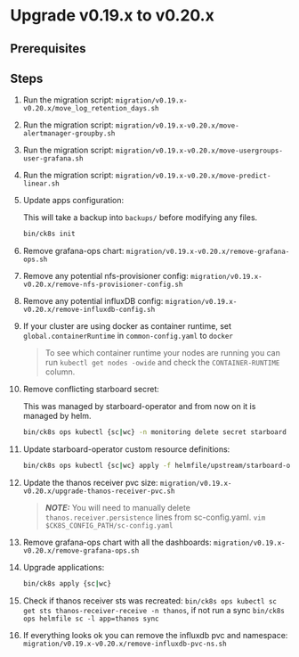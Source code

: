 # Upgrade v0.19.x to v0.20.x

## Prerequisites

## Steps

1. Run the migration script: `migration/v0.19.x-v0.20.x/move_log_retention_days.sh`

1. Run the migration script: `migration/v0.19.x-v0.20.x/move-alertmanager-groupby.sh`

1. Run the migration script: `migration/v0.19.x-v0.20.x/move-usergroups-user-grafana.sh`

1. Run the migration script: `migration/v0.19.x-v0.20.x/move-predict-linear.sh`

1. Update apps configuration:

    This will take a backup into `backups/` before modifying any files.

    ```bash
    bin/ck8s init
    ```
1. Remove grafana-ops chart: `migration/v0.19.x-v0.20.x/remove-grafana-ops.sh`

1. Remove any potential nfs-provisioner config: `migration/v0.19.x-v0.20.x/remove-nfs-provisioner-config.sh`

1. Remove any potential influxDB config: `migration/v0.19.x-v0.20.x/remove-influxdb-config.sh`

1. If your cluster are using docker as container runtime, set `global.containerRuntime` in `common-config.yaml` to `docker`

    > To see which container runtime your nodes are running you can run `kubectl get nodes -owide` and check the `CONTAINER-RUNTIME` column.

1. Remove conflicting starboard secret:

   This was managed by starboard-operator and from now on it is managed by helm.

   ```bash
   bin/ck8s ops kubectl {sc|wc} -n monitoring delete secret starboard
   ```

1. Update starboard-operator custom resource definitions:

   ```bash
   bin/ck8s ops kubectl {sc|wc} apply -f helmfile/upstream/starboard-operator/crds
   ```
1. Update the thanos receiver pvc size: `migration/v0.19.x-v0.20.x/upgrade-thanos-receiver-pvc.sh`
   > **_NOTE:_** You will need to manually delete `thanos.receiver.persistence` lines from sc-config.yaml.
   `vim $CK8S_CONFIG_PATH/sc-config.yaml`

1. Remove grafana-ops chart with all the dashboards: `migration/v0.19.x-v0.20.x/remove-grafana-ops.sh`

1. Upgrade applications:

    ```bash
    bin/ck8s apply {sc|wc}
    ```

1. Check if thanos receiver sts was recreated: `bin/ck8s ops kubectl sc get sts thanos-receiver-receive -n thanos`, if not run a sync `bin/ck8s ops helmfile sc -l app=thanos sync`

1. If everything looks ok you can remove the influxdb pvc and namespace: `migration/v0.19.x-v0.20.x/remove-influxdb-pvc-ns.sh`
